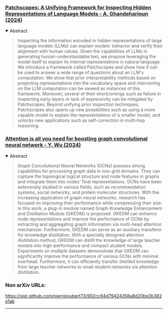 ###  [Patchscopes: A Unifying Framework for Inspecting Hidden Representations of Language Models - A. Ghandeharioun (2024)](http://arxiv.org/abs/2401.06102v2)

<details open>
<summary>Abstract</summary>

> Inspecting the information encoded in hidden representations of large
language models (LLMs) can explain models' behavior and verify their alignment
with human values. Given the capabilities of LLMs in generating
human-understandable text, we propose leveraging the model itself to explain
its internal representations in natural language. We introduce a framework
called Patchscopes and show how it can be used to answer a wide range of
questions about an LLM's computation. We show that prior interpretability
methods based on projecting representations into the vocabulary space and
intervening on the LLM computation can be viewed as instances of this
framework. Moreover, several of their shortcomings such as failure in
inspecting early layers or lack of expressivity can be mitigated by
Patchscopes. Beyond unifying prior inspection techniques, Patchscopes also
opens up new possibilities such as using a more capable model to explain the
representations of a smaller model, and unlocks new applications such as
self-correction in multi-hop reasoning.

</details> 

###  [Attention is all you need for boosting graph convolutional neural network - Y. Wu (2024)](http://arxiv.org/abs/2403.15419v1)

<details open>
<summary>Abstract</summary>

> Graph Convolutional Neural Networks (GCNs) possess strong capabilities for
processing graph data in non-grid domains. They can capture the topological
logical structure and node features in graphs and integrate them into nodes'
final representations. GCNs have been extensively studied in various fields,
such as recommendation systems, social networks, and protein molecular
structures. With the increasing application of graph neural networks, research
has focused on improving their performance while compressing their size. In
this work, a plug-in module named Graph Knowledge Enhancement and Distillation
Module (GKEDM) is proposed. GKEDM can enhance node representations and improve
the performance of GCNs by extracting and aggregating graph information via
multi-head attention mechanism. Furthermore, GKEDM can serve as an auxiliary
transferor for knowledge distillation. With a specially designed attention
distillation method, GKEDM can distill the knowledge of large teacher models
into high-performance and compact student models. Experiments on multiple
datasets demonstrate that GKEDM can significantly improve the performance of
various GCNs with minimal overhead. Furthermore, it can efficiently transfer
distilled knowledge from large teacher networks to small student networks via
attention distillation.

</details> 


 ### Non arXiv URLs: 



https://gist.github.com/pierrejoubert73/902cc94d79424356a8d20be2b382e1ab




---

